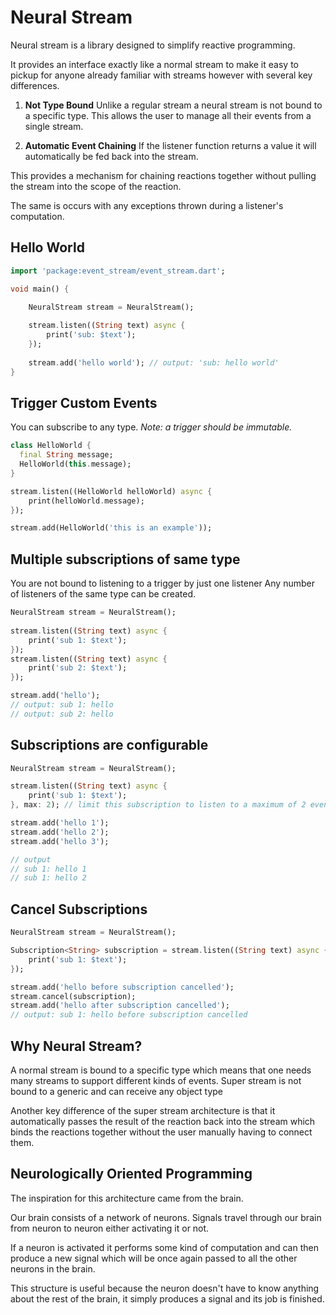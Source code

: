 # Neural Stream
Neural stream is a library designed to simplify reactive programming.

It provides an interface exactly like a normal stream to make it easy to pickup for 
anyone already familiar with streams however with several key differences.

1. **Not Type Bound**
Unlike a regular stream a neural stream is not bound to a specific type. 
This allows the user to manage all their events from a single stream.

2. **Automatic Event Chaining**
If the listener function returns a value it will automatically be fed back into the stream.

This provides a mechanism for chaining reactions together without pulling the stream into the 
scope of the reaction. 

The same is occurs with any exceptions thrown during a listener's computation.

## Hello World
``` Dart
import 'package:event_stream/event_stream.dart';

void main() {

    NeuralStream stream = NeuralStream();
    
    stream.listen((String text) async {
        print('sub: $text');
    });
    
    stream.add('hello world'); // output: 'sub: hello world'
}
```

## Trigger Custom Events
You can subscribe to any type. *Note: a trigger should be immutable.*
``` Dart
class HelloWorld {
  final String message;
  HelloWorld(this.message);
}

stream.listen((HelloWorld helloWorld) async {
    print(helloWorld.message);
});

stream.add(HelloWorld('this is an example'));
```

## Multiple subscriptions of same type
You are not bound to listening to a trigger by just one listener
Any number of listeners of the same type can be created.
``` Dart
NeuralStream stream = NeuralStream();
    
stream.listen((String text) async {
    print('sub 1: $text');
});
stream.listen((String text) async {
    print('sub 2: $text');
});

stream.add('hello'); 
// output: sub 1: hello
// output: sub 2: hello
```

## Subscriptions are configurable
``` Dart
NeuralStream stream = NeuralStream();

stream.listen((String text) async {
    print('sub 1: $text');
}, max: 2); // limit this subscription to listen to a maximum of 2 events

stream.add('hello 1'); 
stream.add('hello 2'); 
stream.add('hello 3'); 

// output
// sub 1: hello 1
// sub 1: hello 2
```

## Cancel Subscriptions
``` Dart
NeuralStream stream = NeuralStream();

Subscription<String> subscription = stream.listen((String text) async {
    print('sub 1: $text');
});

stream.add('hello before subscription cancelled'); 
stream.cancel(subscription);
stream.add('hello after subscription cancelled'); 
// output: sub 1: hello before subscription cancelled
```

## Why Neural Stream?
A normal stream is bound to a specific type <T> which means that one needs many streams to support
different kinds of events. Super stream is not bound to a generic and can receive any object type

Another key difference of the super stream architecture is that it automatically passes the result 
of the reaction back into the stream which binds the reactions together without the user manually
having to connect them.


## Neurologically Oriented Programming
The inspiration for this architecture came from the brain. 

Our brain consists of a network of neurons. Signals travel through our brain from neuron to neuron
either activating it or not. 

If a neuron is activated it performs some kind of computation and can then produce a new signal
which will be once again passed to all the other neurons in the brain.

This structure is useful because the neuron doesn't have to know anything about the rest of the brain, it 
simply produces a signal and its job is finished. 



